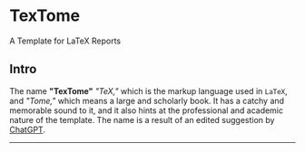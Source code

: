 # TexTome
A Template for LaTeX Reports

## Intro  
The name **"TexTome"** _"TeX,"_ which is the markup language used in `LaTeX`, and _"Tome,"_ which means a large and scholarly book. It has a catchy and memorable sound to it, and it also hints at the professional and academic nature of the template. The name is a result of an edited suggestion by [ChatGPT](https://chat.openai.com/chat).  

---  
